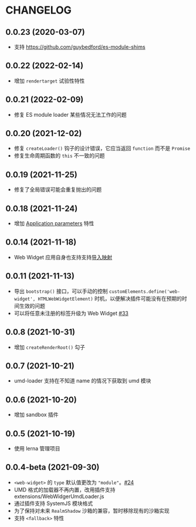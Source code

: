 # CHANGELOG

## 0.0.23 (2020-03-07)

* 支持 https://github.com/guybedford/es-module-shims

## 0.0.22 (2022-02-14)

* 增加 `rendertarget` 试验性特性

## 0.0.21 (2022-02-09)

* 修复 ES module loader 某些情况无法工作的问题

## 0.0.20 (2021-12-02)

* 修复 `createLoader()` 钩子的设计错误，它应当返回 `function` 而不是 `Promise`
* 修复生命周期函数的 `this` 不一致的问题

## 0.0.19 (2021-11-25)

* 修复了全局错误可能会重复抛出的问题

## 0.0.18 (2021-11-24)

* 增加 [Application parameters](./rfcs/0005-application-parameters.md) 特性

## 0.0.14 (2021-11-18)

* Web Widget 应用自身也支持支持[导入映射](https://github.com/WICG/import-maps)

## 0.0.11 (2021-11-13)

* 导出 `bootstrap()` 接口，可以手动的控制 `customElements.define('web-widget', HTMLWebWidgetElement)` 时机，以便解决插件可能没有在预期的时间生效的问题
* 可以将任意未注册的标签升级为 Web Widget [#33](https://github.com/web-widget/web-widget/pull/33)

## 0.0.8 (2021-10-31)

* 增加 `createRenderRoot()` 勾子

## 0.0.7 (2021-10-21)

* umd-loader 支持在不知道 name 的情况下获取到 umd 模块

## 0.0.6 (2021-10-20)

* 增加 sandbox 插件

## 0.0.5 (2021-10-19)

* 使用 lerna 管理项目

## 0.0.4-beta (2021-09-30)

* `<web-widget>` 的 `type` 默认值更改为 `"module"`。[#24](https://github.com/web-widget/web-widget/issues/24)
* UMD 格式的加载器不再内置，改用插件支持 extensions/WebWidgerUmdLoader.js
* 通过插件支持 SystemJS 模块格式
* 为了保持对未来 `RealmShadow` 沙箱的兼容，暂时移除现有的沙箱实现
* 支持 `<fallback>` 特性

